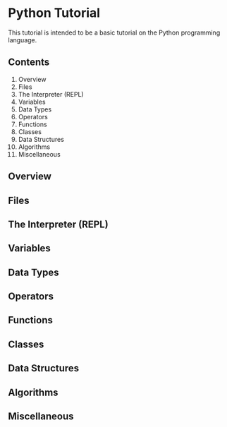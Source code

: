 <!-- The standard Python Tutorial -->

# Python Tutorial

This tutorial is intended to be a basic tutorial on the Python programming language.  

## Contents

1. Overview
2. Files
3. The Interpreter (REPL)
4. Variables
5. Data Types
6. Operators
7. Functions
8. Classes
9. Data Structures
10. Algorithms
11. Miscellaneous

## Overview


## Files



## The Interpreter (REPL)



## Variables



## Data Types



## Operators



## Functions



## Classes



## Data Structures



## Algorithms



## Miscellaneous